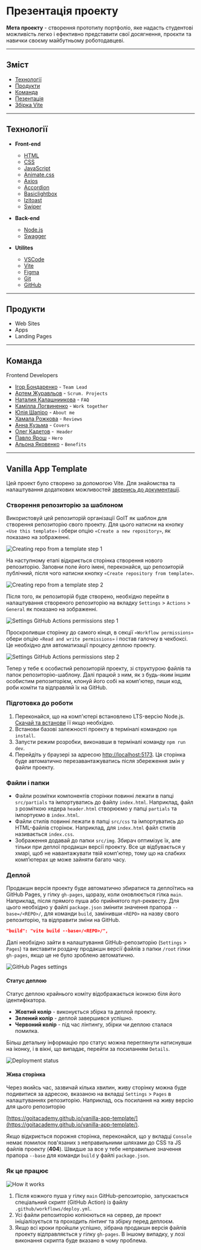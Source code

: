 # Презентація проекту

**Мета проекту** - створення прототипу портфоліо, яке надасть студентові
можливість легко і ефективно представити свої досягнення, проєкти та навички
своєму майбутньому роботодавцеві.

---

## Зміст

- [Технології](#технології)
- [Продукти](#продукти)
- [Команда](#команда)
- [Пезентація](https://www.canva.com/design/DAGDtAykiMA/YiCp1oeEkeQbqrSfelSlqw/view?utm_content=DAGDtAykiMA&utm_campaign=designshare&utm_medium=link&utm_source=editor)
- [Збірка Vite](#vanilla-app-template)

---

## Технології

- **Front-end**
  - [HTML](https://developer.mozilla.org/ru/docs/Learn/Getting_started_with_the_web/HTML_basics)
  - [CSS](https://developer.mozilla.org/ru/docs/Learn/Getting_started_with_the_web/CSS_basics)
  - [JavaScript](https://developer.mozilla.org/ru/docs/Learn/Getting_started_with_the_web/JavaScript_basics)
  - [Animate.css](https://animate.style/)
  - [Axios](https://www.npmjs.com/package/axios)
  - [Accordion](https://github.com/michu2k/Accordion)
  - [Basiclightbox](https://basiclightbox.electerious.com/)
  - [Izitoast](https://izitoast.marcelodolza.com/)
  - [Swiper](https://swiperjs.com/)
- **Back-end**

  - [Node.js](https://nodejs.org/en)
  - [Swagger](https://swagger.io/)

- **Utilites**
  - [VSCode](https://code.visualstudio.com/)
  - [Vite](https://vitejs.dev/)
  - [Figma](https://www.figma.com/)
  - [Git](https://git-scm.com/)
  - [GitHub](https://github.com/)

---

## Продукти

- Web Sites
- Apps
- Landing Pages

---

## Команда

Frontend Developers

- [Ігор Бондаренко](https://github.com/IhorDid) - `Team Lead`
- [Артем Журавльов](https://github.com/ArtemGoiT) - `Scrum. Projects`
- [Наталия Калашниикова](https://github.com/Natalia-Kalashnikova) - `FAQ`
- [Камілла Логвиненко](https://github.com/kkaammiillaa) - `Work together`
- [Юлія Шапіро](https://github.com/JuShapiro) - `About me`
- [Хамала Рожкова](https://github.com/Khamala) - `Reviews`
- [Анна Кузьма](https://github.com/kuzma939) - `Covers`
- [Олег Кадетов](https://github.com/kadetov18) -` Header`
- [Павло Ярош](https://github.com/toomach) - `Hero`
- [Альона Яковенко](https://github.com/AlonaLeeds) - `Benefits`

---

## Vanilla App Template

Цей проект було створено за допомогою Vite. Для знайомства та налаштування
додаткових можливостей [звернись до документації](https://vitejs.dev/).

### Створення репозиторію за шаблоном

Використовуй цей репозиторій організації GoIT як шаблон для створення
репозиторію свого проекту. Для цього натисни на кнопку `«Use this template»` і
обери опцію `«Create a new repository»`, як показано на зображенні.

![Creating repo from a template step 1](./assets/template-step-1.png)

На наступному етапі відкриється сторінка створення нового репозиторію. Заповни
поле його імені, переконайся, що репозиторій публічний, після чого натисни
кнопку `«Create repository from template»`.

![Creating repo from a template step 2](./assets/template-step-2.png)

Після того, як репозиторій буде створено, необхідно перейти в налаштування
створеного репозиторію на вкладку `Settings` > `Actions` > `General` як показано
на зображенні.

![Settings GitHub Actions permissions step 1](./assets/gh-actions-perm-1.png)

Проскроливши сторінку до самого кінця, в секції `«Workflow permissions»` обери
опцію `«Read and write permissions»` і постав галочку в чекбоксі. Це необхідно
для автоматизації процесу деплою проекту.

![Settings GitHub Actions permissions step 2](./assets/gh-actions-perm-2.png)

Тепер у тебе є особистий репозиторій проекту, зі структурою файлів та папок
репозиторію-шаблону. Далі працюй з ним, як з будь-яким іншим особистим
репозиторієм, клонуй його собі на комп'ютер, пиши код, роби коміти та відправляй
їх на GitHub.

### Підготовка до роботи

1. Переконайся, що на комп'ютері встановлено LTS-версію Node.js.
   [Скачай та встанови](https://nodejs.org/en/) її якщо необхідно.
2. Встанови базові залежності проекту в терміналі командою `npm install`.
3. Запусти режим розробки, виконавши в терміналі команду `npm run dev`.
4. Перейдіть у браузері за адресою
   [http://localhost:5173](http://localhost:5173). Ця сторінка буде автоматично
   перезавантажуватись після збереження змін у файли проекту.

### Файли і папки

- Файли розмітки компонентів сторінки повинні лежати в папці `src/partials` та
  імпортуватись до файлу `index.html`. Наприклад, файл з розміткою хедера
  `header.html` створюємо у папці `partials` та імпортуємо в `index.html`.
- Файли стилів повинні лежати в папці `src/css` та імпортуватись до HTML-файлів
  сторінок. Наприклад, для `index.html` файл стилів називається `index.css`.
- Зображення додавай до папки `src/img`. Збирач оптимізує їх, але тільки при
  деплої продакшн версії проекту. Все це відбувається у хмарі, щоб не
  навантажувати твій комп'ютер, тому що на слабких компʼютерах це може зайняти
  багато часу.

### Деплой

Продакшн версія проекту буде автоматично збиратися та деплоїтись на GitHub
Pages, у гілку `gh-pages`, щоразу, коли оновлюється гілка `main`. Наприклад,
після прямого пуша або прийнятого пул-реквесту. Для цього необхідно у файлі
`package.json` змінити значення прапора `--base=/<REPO>/`, для команди `build`,
замінивши `<REPO>` на назву свого репозиторію, та відправити зміни на GitHub.

```json
"build": "vite build --base=/<REPO>/",
```

Далі необхідно зайти в налаштування GitHub-репозиторію (`Settings` > `Pages`) та
виставити роздачу продакшн версії файлів з папки `/root` гілки `gh-pages`, якщо
це не було зроблено автоматично.

![GitHub Pages settings](./assets/repo-settings.png)

#### Статус деплою

Статус деплою крайнього коміту відображається іконкою біля його ідентифікатора.

- **Жовтий колір** - виконується збірка та деплой проекту.
- **Зелений колір** - деплой завершився успішно.
- **Червоний колір** - під час лінтингу, збірки чи деплою сталася помилка.

Більш детальну інформацію про статус можна переглянути натиснувши на іконку, і в
вікні, що випадає, перейти за посиланням `Details`.

![Deployment status](./assets/deploy-status.png)

#### Жива сторінка

Через якийсь час, зазвичай кілька хвилин, живу сторінку можна буде подивитися за
адресою, вказаною на вкладці `Settings` > `Pages` в налаштуваннях репозиторію.
Наприклад, ось посилання на живу версію для цього репозиторію

[https://goitacademy.github.io/vanilla-app-template/](https://goitacademy.github.io/vanilla-app-template/).

Якщо відкриється порожня сторінка, переконайся, що у вкладці `Console` немає
помилок пов'язаних з неправильними шляхами до CSS та JS файлів проекту
(**404**). Швидше за все у тебе неправильне значення прапора `--base` для
команди `build` у файлі `package.json`.

### Як це працює

![How it works](./assets/how-it-works.png)

1. Після кожного пуша у гілку `main` GitHub-репозиторію, запускається
   спеціальний скрипт (GitHub Action) із файлу `.github/workflows/deploy.yml`.
2. Усі файли репозиторію копіюються на сервер, де проект ініціалізується та
   проходить лінтинг та збірку перед деплоєм.
3. Якщо всі кроки пройшли успішно, зібрана продакшн версія файлів проекту
   відправляється у гілку `gh-pages`. В іншому випадку, у лозі виконання скрипта
   буде вказано в чому проблема.
